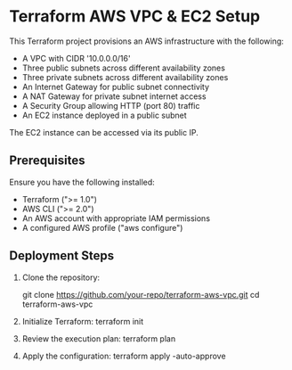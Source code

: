 # Terraform AWS VPC & EC2 Setup

This Terraform project provisions an AWS infrastructure with the following:
- A VPC with CIDR '10.0.0.0/16'
- Three public subnets across different availability zones
- Three private subnets across different availability zones
- An Internet Gateway for public subnet connectivity
- A NAT Gateway for private subnet internet access
- A Security Group allowing HTTP (port 80) traffic
- An EC2 instance deployed in a public subnet

The EC2 instance can be accessed via its public IP.

## Prerequisites

Ensure you have the following installed:

- Terraform (">= 1.0")
- AWS CLI (">= 2.0")
- An AWS account with appropriate IAM permissions
- A configured AWS profile ("aws configure")

## Deployment Steps

1. Clone the repository:
   
   git clone https://github.com/your-repo/terraform-aws-vpc.git
   cd terraform-aws-vpc

2. Initialize Terraform:
	terraform init

3. Review the execution plan:
	terraform plan

4. Apply the configuration:
	terraform apply -auto-approve

